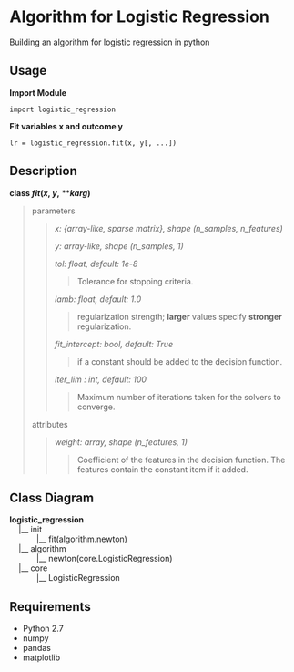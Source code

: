 # Algorithm for Logistic Regression

Building an algorithm for logistic regression in python

## Usage

**Import Module**

```
import logistic_regression
```

**Fit variables x and outcome y**

```
lr = logistic_regression.fit(x, y[, ...])
```

## Description

**class *fit*(*x*, *y*,** *****karg*)** 

> parameters
>> *x: {array-like, sparse matrix}, shape (n_samples, n_features)*
>>
>> *y: array-like, shape (n_samples, 1)*
>> 
>> *tol: float, default: 1e-8*
>>> Tolerance for stopping criteria.
>>
>> *lamb: float, default: 1.0*
>>> regularization strength; **larger** values specify **stronger** regularization.
>>
>> *fit_intercept: bool, default: True*
>>> if a constant should be added to the decision function.
>>
>> *iter_lim : int, default: 100*
>>> Maximum number of iterations taken for the solvers to converge.
>
> attributes
>> *weight: array, shape (n_features, 1)*
>>> Coefficient of the features in the decision function. The features contain the constant item  if it added.

## Class Diagram


**logistic_regression**
<br>&nbsp; &nbsp; |__ init 
<br>&nbsp; &nbsp; &nbsp; &nbsp; &nbsp; &nbsp; |__ fit(algorithm.newton)
<br>&nbsp; &nbsp; |__ algorithm
<br>&nbsp; &nbsp; &nbsp; &nbsp; &nbsp; &nbsp; |__ newton(core.LogisticRegression)
<br>&nbsp; &nbsp; |__ core
<br>&nbsp; &nbsp; &nbsp; &nbsp; &nbsp; &nbsp; |__ LogisticRegression


## Requirements
* Python 2.7
* numpy
* pandas
* matplotlib

